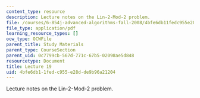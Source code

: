 ```yaml
---
content_type: resource
description: Lecture notes on the Lin-2-Mod-2 problem.
file: /courses/6-854j-advanced-algorithms-fall-2008/4bfe6db11fedc955e28dde9b96a21204_lect11_26.pdf
file_type: application/pdf
learning_resource_types: []
ocw_type: OCWFile
parent_title: Study Materials
parent_type: CourseSection
parent_uid: 0c7799cb-567d-771c-67b5-02098ae5d848
resourcetype: Document
title: Lecture 19
uid: 4bfe6db1-1fed-c955-e28d-de9b96a21204
---
```

Lecture notes on the Lin-2-Mod-2 problem.

